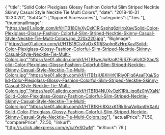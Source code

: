 {
	"title": "Solid Color Plexiglass Glossy Fashion Colorful Slim Striped Necktie Skinny Casual Style Necktie Tie Multi Colors",
	"date": "2018-10-31 10:30:20",
	"SubCat": ["Apparel Accessories"],
	"categories": ["Ties "],
	"thumbnailImage": "https://ae01.alicdn.com/kf/HTB18ClvXyDxK1RjSsphq6zHrpXav/Solid-Color-Plexiglass-Glossy-Fashion-Colorful-Slim-Striped-Necktie-Skinny-Casual-Style-Necktie-Tie-Multi-Colors.jpg_220x220.jpg",
	"BigImage": ["https://ae01.alicdn.com/kf/HTB18ClvXyDxK1RjSsphq6zHrpXav/Solid-Color-Plexiglass-Glossy-Fashion-Colorful-Slim-Striped-Necktie-Skinny-Casual-Style-Necktie-Tie-Multi-Colors.jpg","https://ae01.alicdn.com/kf/HTB1weJjg9zqK1RjSZFjq6zlCFXac/Solid-Color-Plexiglass-Glossy-Fashion-Colorful-Slim-Striped-Necktie-Skinny-Casual-Style-Necktie-Tie-Multi-Colors.jpg","https://ae01.alicdn.com/kf/HTB1zjU8XiHrK1Rjy0Flq6AsaFXai/Solid-Color-Plexiglass-Glossy-Fashion-Colorful-Slim-Striped-Necktie-Skinny-Casual-Style-Necktie-Tie-Multi-Colors.jpg","https://ae01.alicdn.com/kf/HTB1B4NUXvOzK1Rjt_jqq6z0hVXaN/Solid-Color-Plexiglass-Glossy-Fashion-Colorful-Slim-Striped-Necktie-Skinny-Casual-Style-Necktie-Tie-Multi-Colors.jpg","https://ae01.alicdn.com/kf/HTB1KHI8XizxK1RkSnaVq6xn9VXaA/Solid-Color-Plexiglass-Glossy-Fashion-Colorful-Slim-Striped-Necktie-Skinny-Casual-Style-Necktie-Tie-Multi-Colors.jpg"],
	"actualPrice": 71.50,
	"comparePrice": 72.50,
	"linkurl": "http://s.click.aliexpress.com/e/caYeSOwM",
	"inStock": 76
}
